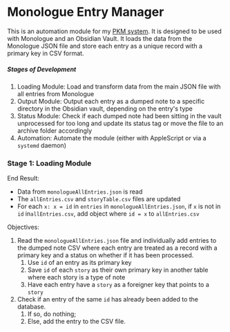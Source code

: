 # Monologue Entry Manager

This is an automation module for my [PKM system](https://github.com/GrichSHiran/pkm-system). It is designed to be used with Monologue and an Obsidian Vault. It loads the data from the Monologue JSON file and store each entry as a unique record with a primary key in CSV format.


##### Stages of Development

1. Loading Module: Load and transform data from the main JSON file with all entries from Monologue
2. Output Module: Output each entry as a dumped note to a specific directory in the Obsidian vault, depending on the entry's type
3. Status Module: Check if each dumped note had been sitting in the vault unprocessed for too long and update its status tag or move the file to an archive folder accordingly
4. Automation: Automate the module (either with AppleScript or via a `systemd` daemon)

### Stage 1: Loading Module

End Result:
- Data from `monologueAllEntries.json` is read
- The `allEntries.csv` and `storyTable.csv` files are updated
- For each `x: x = id` in `entries` in `monologueAllEntries.json`, if `x` is not in `id` in`allEntries.csv`, add object where `id = x` to `allEntries.csv`

Objectives:

1. Read the `monologueAllEntries.json` file and individually add entries to the dumped note CSV where each entry are treated as a record with a primary key and a status on whether if it has been processed.
    1. Use `id` of an entry as its primary key
    2. Save `id` of each `story` as their own primary key in another table where each story is a type of note
    3. Have each entry have a `story` as a foreigner key that points to a `story`
2. Check if an entry of the same `id` has already been added to the database.
    1. If so, do nothing;
    2. Else, add the entry to the CSV file.



